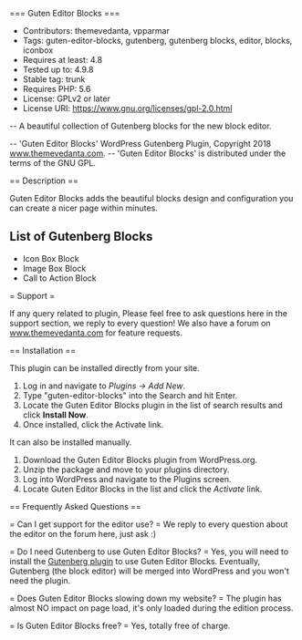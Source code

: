 === Guten Editor Blocks ===
* Contributors: themevedanta, vpparmar
* Tags: guten-editor-blocks, gutenberg, gutenberg blocks, editor, blocks, iconbox
* Requires at least: 4.8
* Tested up to: 4.9.8
* Stable tag: trunk
* Requires PHP: 5.6
* License: GPLv2 or later
* License URI: https://www.gnu.org/licenses/gpl-2.0.html

-- A beautiful collection of Gutenberg blocks for the new block editor.

-- 'Guten Editor Blocks' WordPress Gutenberg Plugin, Copyright 2018 www.themevedanta.com.
-- 'Guten Editor Blocks' is distributed under the terms of the GNU GPL.

== Description ==

Guten Editor Blocks adds the beautiful blocks design and configuration you can create a nicer page within minutes.

## List of Gutenberg Blocks

* Icon Box Block
* Image Box Block
* Call to Action Block

= Support =

If any query related to plugin, Please feel free to ask questions here in the support section, we reply to every question!
We also have a forum on www.themevedanta.com for feature requests.

== Installation ==

This plugin can be installed directly from your site.

1. Log in and navigate to _Plugins &rarr; Add New_.
2. Type "guten-editor-blocks" into the Search and hit Enter.
3. Locate the Guten Editor Blocks plugin in the list of search results and click **Install Now**.
4. Once installed, click the Activate link.

It can also be installed manually.

1. Download the Guten Editor Blocks plugin from WordPress.org.
2. Unzip the package and move to your plugins directory.
3. Log into WordPress and navigate to the Plugins screen.
4. Locate Guten Editor Blocks in the list and click the *Activate* link.

== Frequently Asked Questions ==

= Can I get support for the editor use? =
We reply to every question about the editor on the forum here, just ask :)

= Do I need Gutenberg to use Guten Editor Blocks? =
Yes, you will need to install the [Gutenberg plugin](https://wordpress.org/plugins/gutenberg/) to use Guten Editor Blocks. Eventually, Gutenberg (the block editor) will be merged into WordPress and you won't need the plugin.

= Does Guten Editor Blocks slowing down my website? =
The plugin has almost NO impact on page load, it's only loaded during the edition process.

= Is Guten Editor Blocks free? =
Yes, totally free of charge.